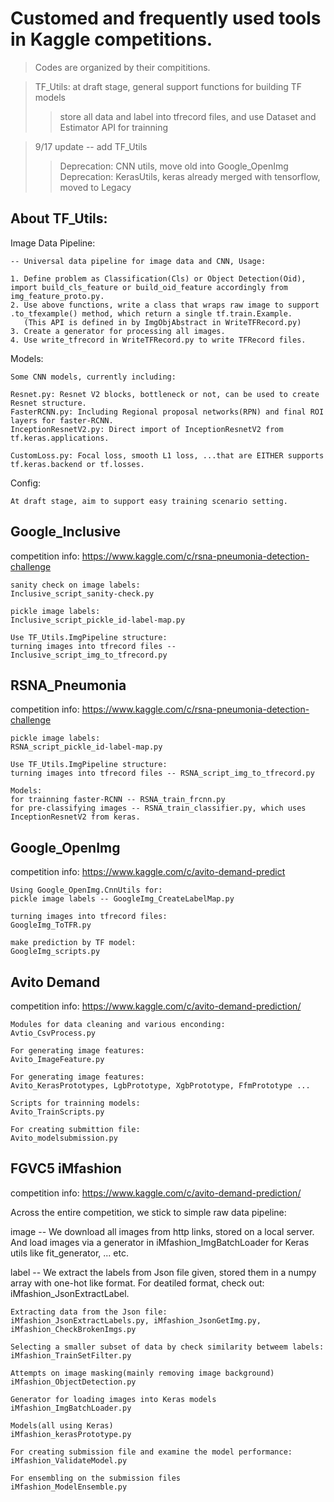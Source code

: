 Customed and frequently used tools in Kaggle competitions.
===

> Codes are organized by their compititions.

>  TF_Utils: at draft stage, general support functions for building TF models  
>> store all data and label into tfrecord files, and use Dataset and Estimator API for trainning

>  9/17 update -- add TF_Utils   
>> Deprecation: CNN utils,  move old into Google_OpenImg  
>> Deprecation: KerasUtils, keras already merged with tensorflow, moved to Legacy               

About TF_Utils:
---

Image Data Pipeline:

    -- Universal data pipeline for image data and CNN, Usage:

    1. Define problem as Classification(Cls) or Object Detection(Oid), import build_cls_feature or build_oid_feature accordingly from img_feature_proto.py.
    2. Use above functions, write a class that wraps raw image to support .to_tfexample() method, which return a single tf.train.Example.
       (This API is defined in by ImgObjAbstract in WriteTFRecord.py)
    3. Create a generator for processing all images.
    4. Use write_tfrecord in WriteTFRecord.py to write TFRecord files.
    

Models:

    Some CNN models, currently including:
    
    Resnet.py: Resnet V2 blocks, bottleneck or not, can be used to create Resnet structure.
    FasterRCNN.py: Including Regional proposal networks(RPN) and final ROI layers for faster-RCNN. 
    InceptionResnetV2.py: Direct import of InceptionResnetV2 from tf.keras.applications.
    
    CustomLoss.py: Focal loss, smooth L1 loss, ...that are EITHER supports tf.keras.backend or tf.losses.

Config:

    At draft stage, aim to support easy training scenario setting.

Google_Inclusive
---

competition info: https://www.kaggle.com/c/rsna-pneumonia-detection-challenge

    sanity check on image labels:
    Inclusive_script_sanity-check.py
    
    pickle image labels:
    Inclusive_script_pickle_id-label-map.py

    Use TF_Utils.ImgPipeline structure:
    turning images into tfrecord files -- Inclusive_script_img_to_tfrecord.py


RSNA_Pneumonia
---

competition info: https://www.kaggle.com/c/rsna-pneumonia-detection-challenge

    pickle image labels:
    RSNA_script_pickle_id-label-map.py

    Use TF_Utils.ImgPipeline structure:
    turning images into tfrecord files -- RSNA_script_img_to_tfrecord.py
    
    Models:
    for trainning faster-RCNN -- RSNA_train_frcnn.py
    for pre-classifying images -- RSNA_train_classifier.py, which uses InceptionResnetV2 from keras.

Google_OpenImg
---

competition info: https://www.kaggle.com/c/avito-demand-predict
    
    Using Google_OpenImg.CnnUtils for:
    pickle image labels -- GoogleImg_CreateLabelMap.py
    
    turning images into tfrecord files: 
    GoogleImg_ToTFR.py
    
    make prediction by TF model:
    GoogleImg_scripts.py


Avito Demand
---

competition info: https://www.kaggle.com/c/avito-demand-prediction/

    Modules for data cleaning and various enconding:
    Avtio_CsvProcess.py

    For generating image features:
    Avito_ImageFeature.py

    For generating image features:
    Avito_KerasPrototypes, LgbPrototype, XgbPrototype, FfmPrototype ...

    Scripts for trainning models:
    Avito_TrainScripts.py

    For creating submittion file:
    Avito_modelsubmission.py


FGVC5 iMfashion
---
competition info: https://www.kaggle.com/c/avito-demand-prediction/

Across the entire competition, we stick to simple raw data pipeline:

image -- We download all images from http links, stored on a local server.
         And load images via a generator in iMfashion_ImgBatchLoader for Keras utils like fit_generator, ... etc.

label -- We extract the labels from Json file given, stored them in a numpy array with one-hot like format.
         For deatiled format, check out: iMfashion_JsonExtractLabel.


    Extracting data from the Json file:
    iMfashion_JsonExtractLabels.py, iMfashion_JsonGetImg.py, iMfashion_CheckBrokenImgs.py

    Selecting a smaller subset of data by check similarity betweem labels:
    iMfashion_TrainSetFilter.py

    Attempts on image masking(mainly removing image background)
    iMfashion_ObjectDetection.py

    Generator for loading images into Keras models
    iMfashion_ImgBatchLoader.py

    Models(all using Keras)
    iMfashion_kerasPrototype.py

    For creating submission file and examine the model performance:
    iMfashion_ValidateModel.py

    For ensembling on the submission files
    iMfashion_ModelEnsemble.py